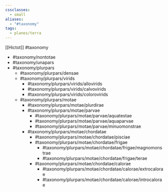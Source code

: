 ```yaml
---
cssclasses:
  - small
aliases:
  - "#taxonomy"
tags:
  - planes/terra
---
```

[[Hictot]] #taxonomy 
- #taxonomy/nontotae
- #taxonomy/unapars 
- #taxonomy/plurpars
	- #taxonomy/plurpars/densae
	- #taxonomy/plurpars/virids 
		- #taxonomy/plurpars/virids/allovirids 
		- #taxonomy/plurpars/virids/calvovirids 
		- #taxonomy/plurpars/virids/colorovirids 
	- #taxonomy/plurpars/motae 
		- #taxonomy/plurpars/motae/plurdirae 
		- #taxonomy/plurpars/motae/parvae 
			- #taxonomy/plurpars/motae/parvae/aquatestae 
			- #taxonomy/plurpars/motae/parvae/aquaparvae 
			- #taxonomy/plurpars/motae/parvae/minuomonstrae 
		- #taxonomy/plurpars/motae/chordatae 
			- #taxonomy/plurpars/motae/chordatae/pisciae 
			- #taxonomy/plurpars/motae/chordatae/frigae 
				- #taxonomy/plurpars/motae/chordatae/frigae/magnomonstrae 
				- #taxonomy/plurpars/motae/chordatae/frigae/terae
			- #taxonomy/plurpars/motae/chordatae/calorae 
				- #taxonomy/plurpars/motae/chordatae/calorae/extrocalorae
				- #taxonomy/plurpars/motae/chordatae/calorae/introcalorae 
